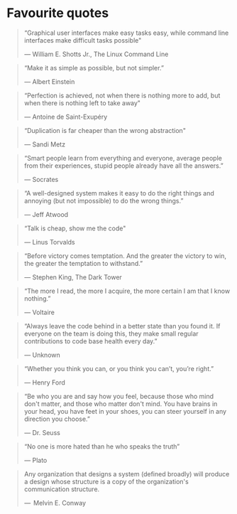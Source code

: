 # Favourite quotes

> “Graphical user interfaces make easy tasks easy, while command line interfaces
> make difficult tasks possible"
>
> ― William E. Shotts Jr., The Linux Command Line

> “Make it as simple as possible, but not simpler.”
>
> ― Albert Einstein

> “Perfection is achieved, not when there is nothing more to add, but when there
> is nothing left to take away"
>
> ― Antoine de Saint-Exupéry

> “Duplication is far cheaper than the wrong abstraction"
>
> ― Sandi Metz

> “Smart people learn from everything and everyone, average people from their
> experiences, stupid people already have all the answers.”
>
> ― Socrates

> “A well-designed system makes it easy to do the right things and annoying (but
> not impossible) to do the wrong things.”
>
> ― Jeff Atwood

> “Talk is cheap, show me the code"
>
> ― Linus Torvalds

> “Before victory comes temptation. And the greater the victory to win, the
> greater the temptation to withstand.”
>
> ― Stephen King, The Dark Tower

> “The more I read, the more I acquire, the more certain I am that I know
> nothing.”
>
> ― Voltaire

> “Always leave the code behind in a better state than you found it. If everyone
> on the team is doing this, they make small regular contributions to code base
> health every day.”
>
> ― Unknown

> “Whether you think you can, or you think you can’t, you’re right.”
>
> ― Henry Ford

> “Be who you are and say how you feel, because those who mind don't matter, and
> those who matter don't mind. You have brains in your head, you have feet in
> your shoes, you can steer yourself in any direction you choose.”
>
> ― Dr. Seuss

> “No one is more hated than he who speaks the truth”
>
> ― Plato

> Any organization that designs a system (defined broadly) will produce a design
> whose structure is a copy of the organization's communication structure.
>
> ―  Melvin E. Conway

